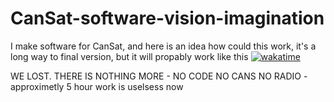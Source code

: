 # CanSat-software-vision-imagination
I make software for CanSat, and here is an idea how could this work, it's a long way to final version, but it will propably work like this
<a href="https://wakatime.com/badge/user/c4d8b651-8916-4eb4-a0a3-311c31368cd2/project/c630c314-8bb8-4694-9109-b73ec1f11c76"><img src="https://wakatime.com/badge/user/c4d8b651-8916-4eb4-a0a3-311c31368cd2/project/c630c314-8bb8-4694-9109-b73ec1f11c76.svg" alt="wakatime"></a>



WE LOST. THERE IS NOTHING MORE - NO CODE NO CANS NO RADIO - approximetly 5 hour work is uselsess now
